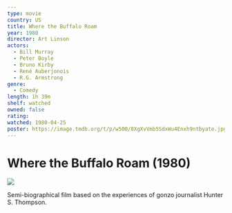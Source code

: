 ```yaml
---
type: movie
country: US
title: Where the Buffalo Roam
year: 1980
director: Art Linson
actors:
  - Bill Murray
  - Peter Boyle
  - Bruno Kirby
  - René Auberjonois
  - R.G. Armstrong
genre:
  - Comedy
length: 1h 39m
shelf: watched
owned: false
rating:
watched: 1980-04-25
poster: https://image.tmdb.org/t/p/w500/8XgXvVmb5SdxWu4Enxh9ntbyate.jpg
---
```


# Where the Buffalo Roam (1980)

![](https://image.tmdb.org/t/p/w500/8XgXvVmb5SdxWu4Enxh9ntbyate.jpg)

Semi-biographical film based on the experiences of gonzo journalist Hunter S. Thompson.